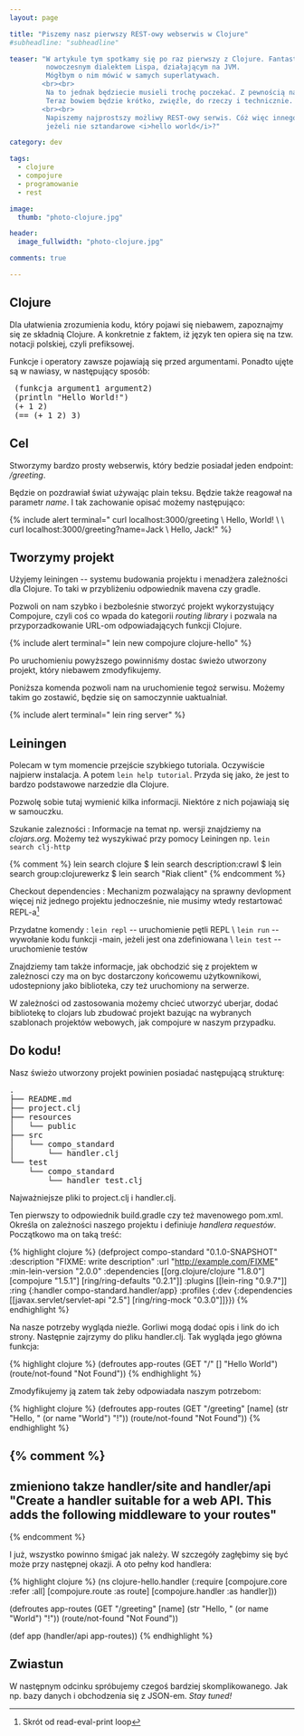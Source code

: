 ```yaml
---
layout: page

title: "Piszemy nasz pierwszy REST-owy webserwis w Clojure"
#subheadline: "subheadline"

teaser: "W artykule tym spotkamy się po raz pierwszy z Clojure. Fantastycznym
         nowoczesnym dialektem Lispa, działającym na JVM.
         Mógłbym o nim mówić w samych superlatywach.
        <br><br>
         Na to jednak będziecie musieli trochę poczekać. Z pewnością nastąpi to w jednym z najbliższych postów.
         Teraz bowiem będzie krótko, zwięźle, do rzeczy i technicznie.
        <br><br>
         Napiszemy najprostszy możliwy REST-owy serwis. Cóż więc innego mielibyśmy napisać,
         jeżeli nie sztandarowe <i>hello world</i>?"

category: dev

tags:
  - clojure
  - compojure
  - programowanie
  - rest

image:
  thumb: "photo-clojure.jpg"

header:
  image_fullwidth: "photo-clojure.jpg"

comments: true

---
```


## Clojure

Dla ułatwienia zrozumienia kodu, który pojawi się niebawem, zapoznajmy się ze składnią Clojure.
 A konkretnie z faktem, iż język ten opiera się na tzw. notacji polskiej, czyli prefiksowej.

 Funkcje i operatory zawsze pojawiają się przed argumentami. Ponadto ujęte są w nawiasy,
 w następujący sposób:

 <pre>
 (funkcja argument1 argument2)
 (println "Hello World!")
 (+ 1 2)
 (== (+ 1 2) 3)</pre>

## Cel

Stworzymy bardzo prosty webserwis, który bedzie posiadał jeden endpoint: */greeting*.

Będzie on pozdrawiał świat używając plain teksu. Będzie także reagował na parametr *name*.
I tak zachowanie opisać możemy następująco:

{% include alert terminal="
curl localhost:3000/greeting \\
Hello, World! \\
\\
curl localhost:3000/greeting?name=Jack \\
Hello, Jack!"
%}


## Tworzymy projekt

Użyjemy leiningen -- systemu budowania projektu i menadżera zależności dla Clojure.
To taki w przybliżeniu odpowiednik mavena czy gradle.

Pozwoli on nam szybko i bezboleśnie stworzyć projekt wykorzystujący Compojure,
czyli coś co wpada do kategorii *routing library* i
pozwala na przyporzadkowanie URL-om odpowiadających funkcji Clojure.

{% include alert terminal="
lein new compojure clojure-hello"
%}

Po uruchomieniu powyższego powinniśmy dostac świeżo utworzony projekt, który niebawem zmodyfikujemy.

Poniższa komenda pozwoli nam na uruchomienie tegoż serwisu.
Możemy takim go zostawić, będzie się on samoczynnie uaktualniał.

{% include alert terminal="
lein ring server"
%}


## Leiningen

Polecam w tym momencie przejście szybkiego tutoriala. Oczywiście najpierw instalacja.
A potem `lein help tutorial`. Przyda się jako, że jest to bardzo podstawowe narzedzie dla Clojure.

Pozwolę sobie tutaj wymienić kilka informacji. Niektóre z nich pojawiają się w samouczku.

Szukanie zalezności
: Informacje na temat np. wersji znajdziemy na  *clojars.org*. Możemy
też wyszykiwać przy pomocy Leiningen np. `lein search clj-http`

{% comment %}
lein search clojure
    $ lein search description:crawl
    $ lein search group:clojurewerkz
    $ lein search \"Riak client\"
    {% endcomment %}

Checkout dependencies
: Mechanizm pozwalający na sprawny devlopment więcej niż jednego projektu jednocześnie,
nie musimy wtedy restartować REPL-a[^repl]

Przydatne komendy
: `lein repl` -- uruchomienie pętli REPL \\
`lein run` -- wywołanie kodu funkcji -main, jeżeli jest ona zdefiniowana \\
`lein test` -- uruchomienie testów


Znajdziemy tam także informacje, jak obchodzić się z projektem
w zależnosci czy ma on byc dostarczony końcowemu użytkownikowi,
udostepniony jako biblioteka, czy też uruchomiony na serwerze.

W zależności od zastosowania możemy chcieć utworzyć uberjar,
dodać bibliotekę to clojars lub zbudować projekt
bazując na wybranych szablonach projektów webowych,
jak compojure w naszym przypadku.

## Do kodu!

Nasz świeżo utworzony projekt powinien posiadać następującą strukturę:

<pre>
.
├── README.md
├── project.clj
├── resources
│   └── public
├── src
│   └── compo_standard
│       └── handler.clj
└── test
    └── compo_standard
        └── handler_test.clj
</pre>

Najważniejsze pliki to project.clj i handler.clj.

Ten pierwszy to odpowiednik build.gradle czy też mavenowego pom.xml.
Określa on zależności naszego projektu i definiuje *handlera requestów*.
Początkowo ma on taką treść:

{% highlight clojure %}
(defproject compo-standard "0.1.0-SNAPSHOT"
  :description "FIXME: write description"
  :url "http://example.com/FIXME"
  :min-lein-version "2.0.0"
  :dependencies [[org.clojure/clojure "1.8.0"]
                 [compojure "1.5.1"]
                 [ring/ring-defaults "0.2.1"]]
  :plugins [[lein-ring "0.9.7"]]
  :ring {:handler compo-standard.handler/app}
  :profiles
  {:dev {:dependencies [[javax.servlet/servlet-api "2.5"]
                        [ring/ring-mock "0.3.0"]]}})
{% endhighlight %}

Na nasze potrzeby wygląda nieźle. Gorliwi mogą dodać opis i link do ich strony.
Następnie zajrzymy do pliku handler.clj. Tak wygląda jego główna funkcja:

{% highlight clojure %}
(defroutes app-routes
  (GET "/" [] "Hello World")
  (route/not-found "Not Found"))
{% endhighlight %}

Zmodyfikujemy ją zatem tak żeby odpowiadała naszym potrzebom:

{% highlight clojure %}
(defroutes app-routes
           (GET "/greeting" [name] (str "Hello, " (or name "World") "!"))
           (route/not-found "Not Found"))
{% endhighlight %}


{% comment %}
---

zmieniono takze handler/site and handler/api
"Create a handler suitable for a web API. This adds the following
  middleware to your routes"
----

{% endcomment %}

I już, wszystko powinno śmigać jak należy. W szczegóły zagłębimy się być może przy następnej okazji.
A oto pełny kod handlera:

{% highlight clojure %}
(ns clojure-hello.handler
  (:require [compojure.core :refer :all]
            [compojure.route :as route]
            [compojure.handler :as handler]))

(defroutes app-routes
           (GET "/greeting" [name] (str "Hello, " (or name "World") "!"))
           (route/not-found "Not Found"))

(def app
  (handler/api app-routes))
{% endhighlight %}

## Zwiastun

W następnym odcinku spróbujemy czegoś bardziej skomplikowanego.
Jak np. bazy danych i obchodzenia się z JSON-em. *Stay tuned!*


[^repl]: Skrót od read-eval-print loop